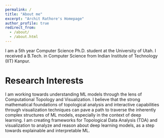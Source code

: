 ```yaml
---
permalink: /
title: "About me"
excerpt: "Archit Rathore's Homepage"
author_profile: true
redirect_from: 
  - /about/
  - /about.html
---
```

I am a 5th year Computer Science Ph.D. student at the University of Utah. I received a B.Tech. in Computer Science from Indian Institute of Technology (IIT) Kanpur.

Research Interests
===
I am working towards understanding ML models through the lens of Computational Topology and Visualization. I believe that the strong mathematical foundations of topological analysis and interactive capabilities through visualization techniques can pave a path to traverse the inherently complex structures of ML models, especially in the context of deep learning. I am creating frameworks for Topological Data Analysis (TDA) and visualization to analyze and reason about deep learning models, as a step towards explainable and interpretable ML.